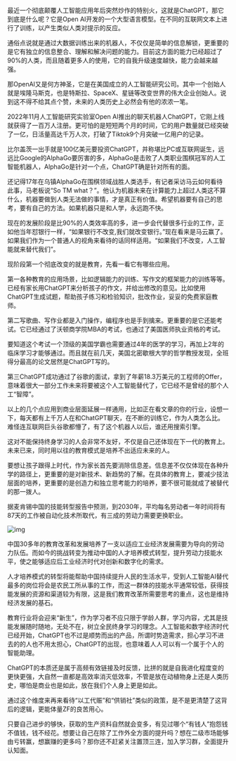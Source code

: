 最近一个彻底颠覆人工智能应用年后突然炒作的特别火，这就是ChatGPT，那它到底是什么呢？它是Open AI开发的一个大型语言模型。在不同的互联网文本上进行了训练，以产生类似人类对提示的反应。

通俗点说就是通过大数据训练出来的机器人，不仅仅是简单的信息解锁，更重要的是它有独立的信息整合、理解和解决问题的能力。目前这方面的能力已经超过了90%的人类，而且随着更多人的使用，它的自我升级速度越快，能力会越来越强。

那OpenAI又是何方神圣，它是在美国成立的人工智能研究公司。其中一个创始人就是埃隆马斯克，也是特斯拉、SpaceX、星链等改变世界的伟大企业创始人。说到这不得不给其点个赞，未来的人类历史上必然会有他的浓浓一笔。

2022年11月人工智能研究实验室Open AI推出的聊天机器人ChatGPT，它刚上线就获得了一百万人注册。更可怕的是短短两个月的时间，它的用户数量就已经突破了一亿，日活量高达千万人次，打破了Tiktok9个月突破一亿用户的记录。

比尔盖茨一出手就是100亿美元要投资ChatGPT，并称堪比PC或互联网诞生，远远比Google的AlphaGo要厉害的多，AlphaGo是击败了人类职业围棋冠军的人工智能机器人，AlphaGo是针对一个点，ChatGPT确是针对所有的面。

还记得17年在乌镇AlphaGo在围棋领域战胜人类选手，有记者采访马云如何看待此事，马老板说“So TM what？”。他认为机器未来在计算能力上超过人类这不算什么，机器要做到人类无法做的事情，才是真正有价值。希望机器要有自己的思考，要有自己的方法。如果机器只是和人学，永远跑不快。

现在的发展阶段是比90%的人类效率高的多，进一步会代替很多行业的工作，正如他当年怼银行一样，“如果银行不改变,我们就改变银行。”现在看来是马云赢了。如果我们作为一个普通人的视角来看待的话同样适用。“如果我们不改变，人工智能就来替代我们”。

现阶段第一个彻底改变的就是教育，先看一看它有哪些应用。

第一各种教育的应用场景，比如逻辑能力的训练、写作文的框架能力的训练等等。已经有家长用ChatGPT来分析孩子的作文，并给出修改的意见。比如使用ChatGPT生成试题，帮助孩子练习和检验知识，批改作业，妥妥的免费家庭教师。

第二写歌曲、写作业都是入门操作，编程序也是手到擒来。更重要的是它还能考试。它已经通过了沃顿商学院MBA的考试，也通过了美国医师执业资格的考试。

要知道这个考试一个顶级的美国学霸也需要通过4年的医学的学习，再加上2年的临床学习才能够通过。而且就在前几天，美国北密歇根大学的哲学教授发现，全班得分最高的论文居然是ChatGPT写的。

第三ChatGPT成功通过了谷歌的面试，拿到了年薪18.3万美元的工程师的Offer，意味着很大一部分工作未来将要被这个人工智能替代了，它已经不是曾经的那个人工“智障”。

以上的几个点应用到商业层面延展一样通用，比如正在看文章的你的行业，设想一下，每天都有上千万人在和ChatGPT聊天，在不断的训练它，作为人类怎么比。难怪连互联网巨头谷歌都懵了，有了这个机器人以后，谁还用搜索引擎。

这对不能保持终身学习的人会非常不友好，不仅是自己还体现在下一代的教育上。未来已来，同时用以往的教育模式是培养不出适应未来的人。

要想让孩子跟得上时代，作为家长首先要消除信息差。信息差不仅仅体现在各种升学的路径上，更重要的是对新技术、新趋势的了解。在具体的教育上，要减少技法层面的培养，更重要的是创造力和独立思考能力的培养，要不很可能就成了被替代的那一拨人。

据麦肯锡中国的技能转型报告中预测，到2030年，平均每名劳动者一年时间将有87天的工作被自动化技术所取代，有三成的劳动力需要更换职业。

![img](https://weknowlib.feishu.cn/space/api/box/stream/download/asynccode/?code=ZjBlNzg2MWFiNTk4MTkyY2FmNWMxOTgxM2IyNDQ3NGVfRDZnendxVjduQmoyZlRXb05qUXVqUkhHZG1nWWszbnFfVG9rZW46Ym94Y242M0JvSVFJUkxwaThLMUZydDJuY1JiXzE2NzcwNDQ2Njc6MTY3NzA0ODI2N19WNA)

中国30多年的教育改革和发展培养了一支以适应工业经济发展需要为导向的劳动力队伍。而如今的挑战转变为推动中国的人才培养模式转型，提升劳动力技能水平，使之能够适应后工业经济时代对创新和数字化的需求。

人才培养模式的转型将能帮助中国持续提升人民的生活水平，受到人工智能AI替代最多的岗位将会是农民工所从事的工作，而这一群体的技能水平通常较低，获得技能发展的资源和渠道较为有限，这是我们教育改革所需要思考的重点，这也是维持经济发展的基石。

教育行业将会迎来“新生”，作为学习者不应只限于学龄人群，学习内容，尤其是技能发展随时随地，无处不在，树立全民终身学习的理念。人工智能和数字经济时代已经开始，ChatGPT也不过是顺势而出的产品，所谓时势造需求，担心学习不进去的的人也不用太担心，ChatGPT的出现，也意味着人人可以有一个属于个人的智能助理。

ChatGPT的本质还是属于高频有效链接及时反馈，比拼的就是自我进化程度变的更快更强，大自然一直都是高效率消灭低效率，不管是放在动植物身上还是人类历史，哪怕是商业也是如此，放在我们个人身上更是如此。

通过这个维度来再来看待“以工代赈”和“供销社”类似的政策，是不是更清楚了这背后的逻辑，更能体量ZF的良苦用心。

只要自己进步的够快，获取的生产资料自然就会变多，有见过哪个“有钱人”抱怨钱不值钱，钱不经花。想要让自己在除了工作外全方面的提升吗？想在二级市场能够由亏转赢，想赢赚的更多吗？那你还不赶紧关注置顶三连，加入学习群，全面提升认知面。